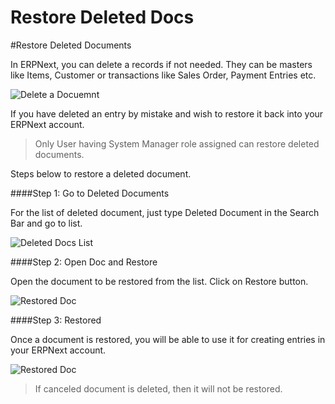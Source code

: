 <!-- add-breadcrumbs -->
# Restore Deleted Docs

#Restore Deleted Documents

In ERPNext, you can delete a records if not needed. They can be masters like Items, Customer or transactions like Sales Order, Payment Entries etc.

<img class="screenshot" alt="Delete a Docuemnt" src="/docs/assets/img/collaboration-tools/delete-a-doc.png">

If you have deleted an entry by mistake and wish to restore it back into your ERPNext account.

> Only User having System Manager role assigned can restore deleted documents.

Steps below to restore a deleted document.

####Step 1: Go to Deleted Documents

For the list of deleted document, just type Deleted Document in the Search Bar and go to list.

<img class="screenshot" alt="Deleted Docs List" src="/docs/assets/img/collaboration-tools/deleted-docs-list.gif">

####Step 2: Open Doc and Restore

Open the document to be restored from the list. Click on Restore button.

<img class="screenshot" alt="Restored Doc" src="/docs/assets/img/collaboration-tools/restore-a-doc.png">

####Step 3: Restored

Once a document is restored, you will be able to use it for creating entries in your ERPNext account. 

<img class="screenshot" alt="Restored Doc" src="/docs/assets/img/collaboration-tools/restored-doc.png">

> If canceled document is deleted, then it will not be restored.

